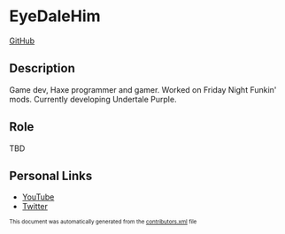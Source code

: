 # EyeDaleHim
[GitHub](https://github.com/EyeDaleHim)
## Description
Game dev, Haxe programmer and gamer. Worked on Friday Night Funkin' mods. Currently developing Undertale Purple.

## Role
TBD


## Personal Links
- [YouTube](https://www.youtube.com/@eyedalehim)
- [Twitter](https://x.com/eye_dalehim)


<sup><sub>This document was automatically generated from the [contributors.xml](https://github.com/haxecollab/ludum-dare-56/blob/main/contributors.xml) file</sub></sup>